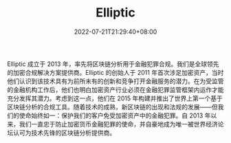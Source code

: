 ﻿---
weight: 
title: "Elliptic"
description: "Elliptic 成立于 2013 年，率先将区块链分析用于金融犯罪合规。我们是全球领先的加密合规解决方案提供商。"
date: 2022-07-21T21:29:40+08:00
lastmod: 2022-07-21T10:55:40+08:00
draft: false
authors: ["Cindy"]
featuredImage: "elliptic.jpg"
link: "https://www.elliptic.co/"
tags: ["数据分析","Elliptic"]
categories: ["navigation"]
navigation: ["数据分析"]
lightgallery: true
toc: true
pinned: false
recommend: false
recommend1: false
---
Elliptic 成立于 2013 年，率先将区块链分析用于金融犯罪合规。我们是全球领先的加密合规解决方案提供商。Elliptic 的创始人于 2011 年首次涉足加密资产，当时他们认识到该技术具有为前所未有的创新和竞争打开金融服务的潜力。在为受监管的金融机构工作后，他们也明白加密资产行业必须在金融犯罪监管框架内运作才能充分发挥其潜力。考虑到这一点，他们在 2015 年构建并推出了世界上第一个基于区块链分析的合规工具。随着技术的成熟，新区块链的出现和法规的发展——但我们的使命始终如一：保护我们的客户免受加密资产中的金融犯罪。自 2013 年以来，我们一直忠于防止加密货币金融犯罪的使命，并自豪地成为唯一被世界经济论坛认可为技术先锋的区块链分析提供商。
